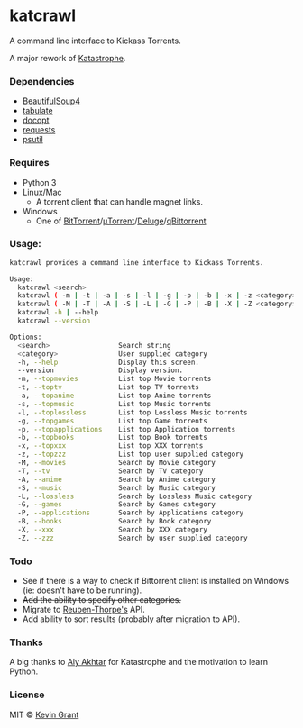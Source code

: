 # katcrawl
A command line interface to Kickass Torrents.

A major rework of [Katastrophe](https://github.com/alyakhtar/Katastrophe).

### Dependencies

* [BeautifulSoup4](https://pypi.python.org/pypi/beautifulsoup4)
* [tabulate](https://pypi.python.org/pypi/tabulate)
* [docopt](https://github.com/docopt/docopt)
* [requests](https://pypi.python.org/pypi/requests)
* [psutil](https://pypi.python.org/pypi/psutil/4.3.0)

### Requires
* Python 3
* Linux/Mac
  - A torrent client that can handle magnet links.
* Windows
  - One of [BitTorrent](http://www.bittorrent.com)/[μTorrent](http://utorrent.com)/[Deluge](http://deluge-torrent.org)/[qBittorrent](http://www.qbittorrent.org)

### Usage:
```sh
katcrawl provides a command line interface to Kickass Torrents.

Usage:
  katcrawl <search>
  katcrawl ( -m | -t | -a | -s | -l | -g | -p | -b | -x | -z <category> )
  katcrawl ( -M | -T | -A | -S | -L | -G | -P | -B | -X | -Z <category> ) <search>
  katcrawl -h | --help
  katcrawl --version  

Options:
  <search>                 Search string
  <category>               User supplied category
  -h, --help               Display this screen.
  --version                Display version.
  -m, --topmovies          List top Movie torrents
  -t, --toptv              List top TV torrents
  -a, --topanime           List top Anime torrents
  -s, --topmusic           List top Music torrents
  -l, --toplossless        List top Lossless Music torrents
  -g, --topgames           List top Game torrents
  -p, --topapplications    List top Application torrents
  -b, --topbooks           List top Book torrents
  -x, --topxxx             List top XXX torrents
  -z, --topzzz             List top user supplied category
  -M, --movies             Search by Movie category
  -T, --tv                 Search by TV category
  -A, --anime              Search by Anime category
  -S, --music              Search by Music category
  -L, --lossless           Search by Lossless Music category
  -G, --games              Search by Games category
  -P, --applications       Search by Applications category
  -B, --books              Search by Book category
  -X, --xxx                Search by XXX category
  -Z, --zzz                Search by user supplied category
```
### Todo
* See if there is a way to check if Bittorrent client is installed on Windows (ie: doesn't have to be running).
* ~~Add the ability to specify other categories.~~
* Migrate to [Reuben-Thorpe's](https://github.com/Reuben-Thorpe) API.
* Add ability to sort results (probably after migration to API).

### Thanks
A big thanks to [Aly Akhtar](https://github.com/alyakhtar) for Katastrophe and the motivation to learn Python.

### License

MIT © [Kevin Grant](https://github.com/wedwabbit/katcrawl/blob/master/LICENSE.html)
